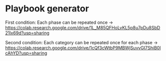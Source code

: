 # Playbook generator

First condition: Each phase can be repeated once -> https://colab.research.google.com/drive/1L_M85QFHoLvKL5p8u7pDu8SbD21lx69d?usp=sharing

Second condition: Each category can be repeated once for each phase -> https://colab.research.google.com/drive/1cQf3cWtbP9MBWjSuvvGI7ShiB0lcAhYD?usp=sharing
